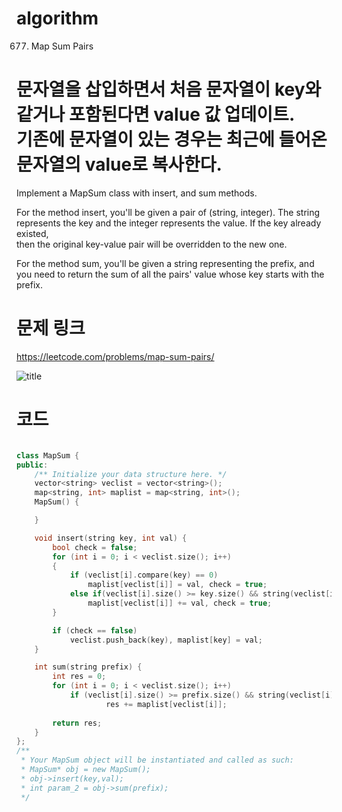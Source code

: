 ﻿# algorithm 
677. Map Sum Pairs
  
문자열을 삽입하면서 처음 문자열이 key와 같거나 포함된다면 value 값 업데이트.  
기존에 문자열이 있는 경우는 최근에 들어온 문자열의 value로 복사한다.    
===================================================================================================  
Implement a MapSum class with insert, and sum methods.  

For the method insert, you'll be given a pair of (string, integer). The string represents the key and the integer represents the value. If the key already existed,  
then the original key-value pair will be overridden to the new one.  

For the method sum, you'll be given a string representing the prefix, and you need to return the sum of all the pairs' value whose key starts with the prefix.  


  
# 문제 링크    
https://leetcode.com/problems/map-sum-pairs/


![title](https://github.com/jungmin3834/algorithm/blob/master/image/map-sum-pairs.png)

# 코드

```cpp

class MapSum {
public:
	/** Initialize your data structure here. */
	vector<string> veclist = vector<string>();
	map<string, int> maplist = map<string, int>();
	MapSum() {

	}

	void insert(string key, int val) {
		bool check = false;
		for (int i = 0; i < veclist.size(); i++)
		{
			if (veclist[i].compare(key) == 0)
				maplist[veclist[i]] = val, check = true;
			else if(veclist[i].size() >= key.size() && string(veclist[i].begin() ,veclist[i].begin() + key.size()) == key)
				maplist[veclist[i]] += val, check = true;
		}

		if (check == false)
			veclist.push_back(key), maplist[key] = val;
	}

	int sum(string prefix) {
		int res = 0;
		for (int i = 0; i < veclist.size(); i++)
			if (veclist[i].size() >= prefix.size() && string(veclist[i].begin(), veclist[i].begin() + prefix.size()) == prefix)
                	res += maplist[veclist[i]];
            
		return res;
	}
};
/**
 * Your MapSum object will be instantiated and called as such:
 * MapSum* obj = new MapSum();
 * obj->insert(key,val);
 * int param_2 = obj->sum(prefix);
 */

```
